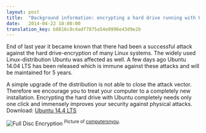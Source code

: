 ```yaml
---
layout: post
title:  "Background information: encrypting a hard drive running with Ubuntu"
date:   2014-04-22 18:00:00
translation_key: b8816c8c4adf7875a54e8996e43d9e2b
---
```

End of last year it became known that there had been a successful attack against the hard drive-encryption of many Linux systems. The widely used Linux-distribution Ubuntu was affected as well. A few days ago Ubuntu 14.04 LTS has been released which is immune against these attacks and will be maintained for 5 years. 

A simple upgrade of the distribution is not able to close the attack vector. Therefore we encourage you to treat your computer to a completely new installation. Encrypting the hard drive with Ubuntu completely needs only one click and immensely improves your security against physical attacks.
Download: [Ubuntu 14.4 LTS](http://www.ubuntu.com/download/desktop/)

![Full Disc Encryption](http://cdn2.computersnyou.com/wp-content/uploads/2014/04/Screen-Shot-2014-04-18-at-11.04.19-pm.png)
<sup>Picture of <a href="http://cdn2.computersnyou.com/wp-content/uploads/2014/04/Screen-Shot-2014-04-18-at-11.04.19-pm.png">computersnyou</a>.</sup>
